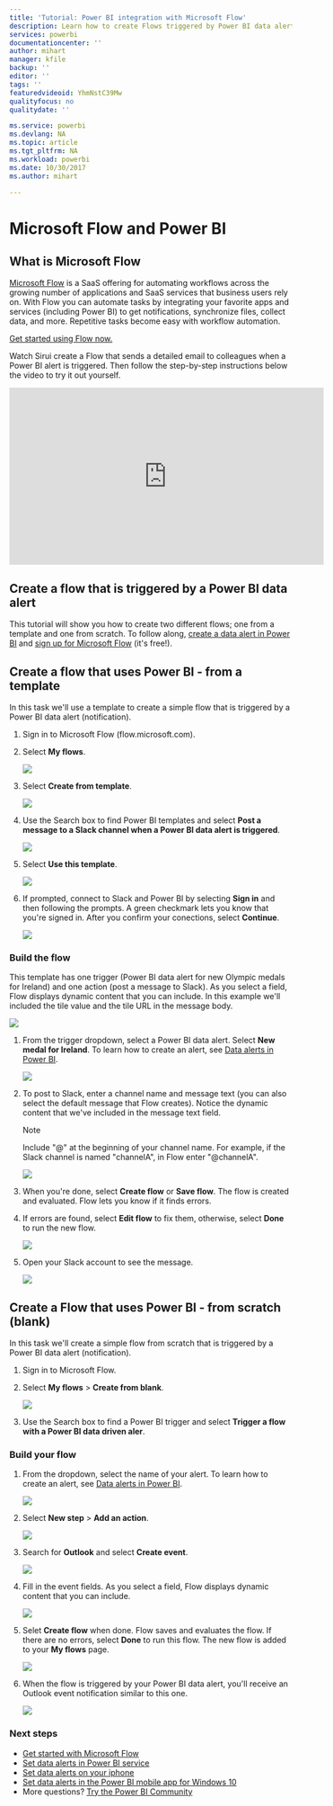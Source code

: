 ```yaml
---
title: 'Tutorial: Power BI integration with Microsoft Flow'
description: Learn how to create Flows triggered by Power BI data alerts.
services: powerbi
documentationcenter: ''
author: mihart
manager: kfile
backup: ''
editor: ''
tags: ''
featuredvideoid: YhmNstC39Mw
qualityfocus: no
qualitydate: ''

ms.service: powerbi
ms.devlang: NA
ms.topic: article
ms.tgt_pltfrm: NA
ms.workload: powerbi
ms.date: 10/30/2017
ms.author: mihart

---
```

# Microsoft Flow and Power BI
## What is Microsoft Flow
[Microsoft Flow](https://flow.microsoft.com/en-us/documentation/getting-started) is a SaaS offering for automating workflows across the growing number of applications and SaaS services that business users rely on. With Flow you can automate tasks by integrating your favorite apps and services (including Power BI) to get notifications, synchronize files, collect data, and more. Repetitive tasks become easy with workflow automation.

[Get started using Flow now.](https://flow.microsoft.com/documentation/getting-started)

Watch Sirui create a Flow that sends a detailed email to colleagues when a Power BI alert is triggered. Then follow the step-by-step instructions below the video to try it out yourself.

<iframe width="560" height="315" src="https://www.youtube.com/embed/YhmNstC39Mw" frameborder="0" allowfullscreen></iframe>

## Create a flow that is triggered by a Power BI data alert
This tutorial will show you how to create two different flows; one from a template and one from scratch. To follow along, [create a data alert in Power BI](service-set-data-alerts.md) and [sign up for Microsoft Flow](https://flow.microsoft.com/en-us/#home-signup) (it's free!).

## Create a flow that uses Power BI - from a template
In this task we'll use a template to create a simple flow that is triggered by a Power BI data alert (notification).

1. Sign in to Microsoft Flow (flow.microsoft.com).
2. Select **My flows**.
   
   ![](media/service-flow-integration/power-bi-my-flows.png)
3. Select **Create from template**.
   
    ![](media/service-flow-integration/power-bi-template.png)
4. Use the Search box to find Power BI templates and select **Post a message to a Slack channel when a Power BI data alert is triggered**.
   
    ![](media/service-flow-integration/power-bi-template2.png)
5. Select **Use this template**.
   
   ![](media/service-flow-integration/power-bi-use-template.png)
6. If prompted, connect to Slack and Power BI by selecting **Sign in** and then following the prompts. A green checkmark lets you know that you're signed in.  After you confirm your conections, select **Continue**.
   
   ![](media/service-flow-integration/power-bi-flow-signin.png)

### Build the flow
This template has one trigger (Power BI data alert for new Olympic medals for Ireland) and one action (post a message to Slack). As you select a field, Flow displays dynamic content that you can include.  In this example we'll included the tile value and the tile URL in the message body.

![](media/service-flow-integration/power-bi-flow-template.png)

1. From the trigger dropdown, select a Power BI data alert. Select **New medal for Ireland**. To learn how to create an alert, see [Data alerts in Power BI](service-set-data-alerts.md).
   
   ![](media/service-flow-integration/power-bi-trigger-flow.png)
2. To post to Slack, enter a channel name and message text (you can also select the default message that Flow creates). Notice the dynamic content that we've included in the message text field.
   
   > [!NOTE]
   > Include "@" at the beginning of your channel name.  For example, if the Slack channel is named "channelA", in Flow enter "@channelA".
   > 
   > 
   
   ![](media/service-flow-integration/power-bi-flow-slacker.png)
3. When you're done, select **Create flow** or **Save flow**.  The flow is created and evaluated.  Flow lets you know if it finds errors.
4. If errors are found, select **Edit flow** to fix them, otherwise, select **Done** to run the new flow.
   
   ![](media/service-flow-integration/power-bi-flow-running.png)
5. Open your Slack account to see the message.  
   
   ![](media/service-flow-integration/power-bi-slack-message.png)

## Create a Flow that uses Power BI - from scratch (blank)
In this task we'll create a simple flow from scratch that is triggered by a Power BI data alert (notification).

1. Sign in to Microsoft Flow.
2. Select **My flows** > **Create from blank**.
   
   ![](media/service-flow-integration/power-bi-my-flows.png)
3. Use the Search box to find a Power BI trigger and select **Trigger a flow with a Power BI data driven aler**.

### Build your flow
1. From the dropdown, select the name of your alert.  To learn how to create an alert, see [Data alerts in Power BI](service-set-data-alerts.md).
   
    ![](media/service-flow-integration/power-bi-totalstores.png)
2. Select **New step** > **Add an action**.
   
   ![](media/service-flow-integration/power-bi-new-step.png)
3. Search for **Outlook** and select **Create event**.
   
   ![](media/service-flow-integration/power-bi-create-event.png)
4. Fill in the event fields. As you select a field, Flow displays dynamic content that you can include.
   
   ![](media/service-flow-integration/power-bi-flow-event.png)
5. Selet **Create flow** when done.  Flow saves and evaluates the flow. If there are no errors, select **Done** to run this flow.  The new flow is added to your **My flows** page.
   
   ![](media/service-flow-integration/power-bi-flow-running.png)
6. When the flow is triggered by your Power BI data alert, you'll receive an Outlook event notification similar to this one.
   
    ![](media/service-flow-integration/power-bi-flow-notice.png)

### Next steps
* [Get started with Microsoft Flow](https://flow.microsoft.com/en-us/documentation/getting-started/)
* [Set data alerts in Power BI service](service-set-data-alerts.md)
* [Set data alerts on your iphone](mobile-set-data-alerts-in-the-mobile-apps.md)
* [Set data alerts in the Power BI mobile app for Windows 10](mobile-set-data-alerts-in-the-mobile-apps.md)
* More questions? [Try the Power BI Community](http://community.powerbi.com/)

